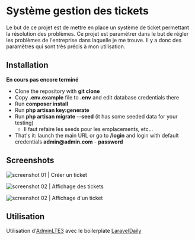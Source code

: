 # Système gestion des tickets

Le but de ce projet est de mettre en place un système de ticket permettant la résolution des problèmes.
Ce projet est paramétrer dans le but de régler les problèmes de l'entreprise dans laquelle je me trouve. 
Il y a donc des paramètres qui sont très précis à mon utilisation.

## Installation

__En cours pas encore terminé__

- Clone the repository with __git clone__
- Copy __.env.example__ file to __.env__ and edit database credentials there
- Run __composer install__
- Run __php artisan key:generate__
- Run __php artisan migrate --seed__ (it has some seeded data for your testing)
    - Il faut refaire les seeds pour les emplacements, etc...
- That's it: launch the main URL or go to __/login__ and login with default credentials __admin@admin.com__ - __password__


## Screenshots

![screenshot 01 | Créer un ticket](https://user-images.githubusercontent.com/6048961/79837889-6e874e80-83b2-11ea-82bc-13c8b6d37e14.PNG)

![screenshot 02 | Affichage des tickets](https://user-images.githubusercontent.com/6048961/79837892-6f1fe500-83b2-11ea-8dc8-a21717547184.PNG)

![screenshot 02 | Affichage d'un ticket](https://user-images.githubusercontent.com/6048961/79837894-6fb87b80-83b2-11ea-8b20-726ea5d9a1db.PNG)

## Utilisation

Utilisation d'[AdminLTE3](https://adminlte.io/) avec le boilerplate [LaravelDaily](https://github.com/LaravelDaily/Laravel-AdminLTE3-Boilerplate)

